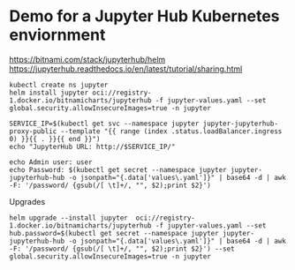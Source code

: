 # Demo for a Jupyter Hub Kubernetes enviornment

https://bitnami.com/stack/jupyterhub/helm 
https://jupyterhub.readthedocs.io/en/latest/tutorial/sharing.html

```
kubectl create ns jupyter
helm install jupyter oci://registry-1.docker.io/bitnamicharts/jupyterhub -f jupyter-values.yaml --set global.security.allowInsecureImages=true -n jupyter
```

```
SERVICE_IP=$(kubectl get svc --namespace jupyter jupyter-jupyterhub-proxy-public --template "{{ range (index .status.loadBalancer.ingress 0) }}{{ . }}{{ end }}")
echo "JupyterHub URL: http://$SERVICE_IP/"

echo Admin user: user
echo Password: $(kubectl get secret --namespace jupyter jupyter-jupyterhub-hub -o jsonpath="{.data['values\.yaml']}" | base64 -d | awk -F: '/password/ {gsub(/[ \t]+/, "", $2);print $2}')
```

Upgrades
```
helm upgrade --install jupyter  oci://registry-1.docker.io/bitnamicharts/jupyterhub -f jupyter-values.yaml --set hub.password=$(kubectl get secret --namespace jupyter jupyter-jupyterhub-hub -o jsonpath="{.data['values\.yaml']}" | base64 -d | awk -F: '/password/ {gsub(/[ \t]+/, "", $2);print $2}') --set global.security.allowInsecureImages=true -n jupyter
```